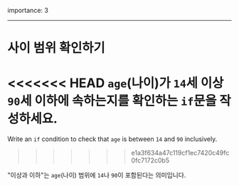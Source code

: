 importance: 3

---

# 사이 범위 확인하기

<<<<<<< HEAD
`age`(나이)가 `14`세 이상 `90`세 이하에 속하는지를 확인하는 `if`문을 작성하세요.
=======
Write an `if` condition to check that `age` is between `14` and `90` inclusively.
>>>>>>> e1a3f634a47c119cf1ec7420c49fc0fc7172c0b5

"이상과 이하"는 `age`(나이) 범위에 `14`나 `90`이 포함된다는 의미입니다.
